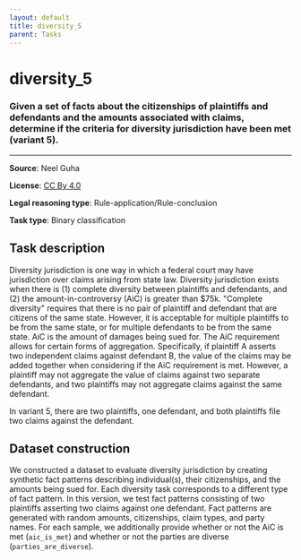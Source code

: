 ```yaml
---
layout: default
title: diversity_5
parent: Tasks
---
```

# diversity_5 

### Given a set of facts about the citizenships of plaintiffs and defendants and the amounts associated with claims, determine if the criteria for diversity jurisdiction have been met (variant 5).
---



**Source**: Neel Guha

**License**: [CC By 4.0](https://creativecommons.org/licenses/by/4.0/)

**Legal reasoning type**: Rule-application/Rule-conclusion

**Task type**: Binary classification

## Task description

Diversity jurisdiction is one way in which a federal court may have jurisdiction over claims arising from state law. Diversity jurisdiction exists when there is (1) complete diversity between plaintiffs and defendants, and (2) the amount-in-controversy (AiC) is greater than \$75k.
"Complete diversity" requires that there is no pair of plaintiff and defendant that are citizens of the same state. However, it is acceptable for multiple plaintiffs to be from the same state, or for multiple defendants to be from the same state. AiC is the amount of damages being sued for. The AiC requirement allows for certain forms of aggregation. Specifically, if plaintiff A asserts two independent claims against defendant B, the value of the claims may be added together when considering if the AiC requirement is met. However, a plaintiff may not aggregate the value of claims against two separate defendants, and two plaintiffs may not aggregate claims against the same defendant.

In variant 5, there are two plaintiffs, one defendant, and both plaintiffs file two claims against the defendant.

## Dataset construction

We constructed a dataset to evaluate diversity jurisdiction by creating synthetic fact patterns describing individual(s), their citizenships, and the amounts being sued for. Each diversity task corresponds to a different type of fact pattern. In this version, we test fact patterns consisting of two plaintiffs asserting two claims against one defendant. Fact patterns are generated with random amounts, citizenships, claim types, and party names. For each sample, we additionally provide whether or not the AiC is met (`aic_is_met`) and whether or not the parties are diverse (`parties_are_diverse`).

